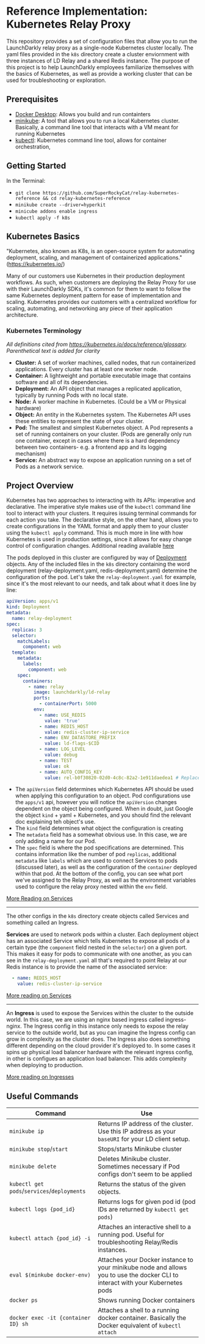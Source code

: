 # Reference Implementation: Kubernetes Relay Proxy 

This repository provides a set of configuration files that allow you to run the LaunchDarkly relay proxy as a single-node Kubernetes cluster locally. The yaml files provided in the `k8s` directory create a cluster enviornment with three instances of LD Relay and a shared Redis instance. The purpose of this project is to help LaunchDarkly employees familiarize themselves with the basics of Kubernetes, as well as provide a working cluster that can be used for troubleshooting or exploration.

## Prerequisites

- [Docker Desktop](https://www.docker.com/products/docker-desktop): Allows you build and run containters
- [minikube](https://minikube.sigs.k8s.io/docs/start/): A tool that allows you to run a local Kubernetes cluster. Basically, a command line tool that interacts with a VM meant for running Kubernetes
- [kubectl](https://kubernetes.io/docs/tasks/tools/): Kubernetes command line tool, allows for container orchestration, 


## Getting Started

In the Terminal:

- `git clone https://github.com/SuperRockyCat/relay-kubernetes-reference && cd relay-kubernetes-reference`
- `minikube create --driver=hyperkit`
- `minicube addons enable ingress`
- `kubectl apply -f k8s`

## Kubernetes Basics

"Kubernetes, also known as K8s, is an open-source system for automating deployment, scaling, and management of containerized applications." (https://kubernetes.io/) 

Many of our customers use Kubernetes in their production deployment workflows. As such, when customers are deploying the Relay Proxy for use with their LaunchDarkly SDKs, it's common for them to want to follow the same Kubernetes deployment pattern for ease of implementation and scaling. Kubernetes provides our customers with a centralized workflow for scaling, automating, and networking any piece of their application architecture.

### Kubernetes Terminology

_All definitions cited from https://kubernetes.io/docs/reference/glossary. Parenthetical text is added for clarity_ 

- **Cluster:** A set of worker machines, called nodes, that run containerized applications. Every cluster has at least one worker node.
- **Container:** A lightweight and portable executable image that contains software and all of its dependencies.
- **Deployment:** An API object that manages a replicated application, typically by running Pods with no local state.
- **Node:** A worker machine in Kubernetes. (Could be a VM or Physical hardware)
- **Object:** An entity in the Kubernetes system. The Kubernetes API uses these entities to represent the state of your cluster.
- **Pod:** The smallest and simplest Kubernetes object. A Pod represents a set of running containers on your cluster. (Pods are generally only run one container, except in cases where there is a hard dependency between two containers- e.g. a frontend app and its logging mechanism)
- **Service:** An abstract way to expose an application running on a set of Pods as a network service.


## Project Overview

Kubernetes has two approaches to interacting with its APIs: imperative and declarative. The imperative style makes use of the `kubectl` command line tool to interact with your clusters. It requires issuing terminal commands for each action you take. The declarative style, on the other hand, allows you to create configurations in the YAML format and apply them to your cluster using the `kubectl apply` command. This is much more in line with how Kubernetes is used in production settings, since it allows for easy change control of configuration changes. Additional reading available [here](https://medium.com/payscale-tech/imperative-vs-declarative-a-kubernetes-tutorial-4be66c5d8914)

The pods deployed in this cluster are configured by way of [Deployment](https://kubernetes.io/docs/concepts/workloads/controllers/deployment/) objects. Any of the included files in the `k8s` directory containing the word deployment (relay-deployment.yaml, redis-deployment.yaml) determine the configuration of the pod. Let's take the `relay-deployment.yaml` for example, since it's the most relevant to our needs, and talk about what it does line by line:

```yaml
apiVersion: apps/v1
kind: Deployment
metadata: 
  name: relay-deployment
spec:
  replicas: 3
  selector:
    matchLabels:
      component: web
  template:
    metadata:
      labels:
        component: web
    spec:
      containers:
        - name: relay
          image: launchdarkly/ld-relay
          ports:
            - containerPort: 5000
          env:
            - name: USE_REDIS
              value: 'true'
            - name: REDIS_HOST
              value: redis-cluster-ip-service
            - name: ENV_DATASTORE_PREFIX
              value: ld-flags-$CID
            - name: LOG_LEVEL
              value: debug
            - name: TEST
              value: ok
            - name: AUTO_CONFIG_KEY
              value: rel-b0f30820-02d0-4c8c-82a2-1e911daedea1 # Replace with your own auto-config key
```

- The `apiVersion` field determines which Kubernetes API should be used when applying this configuration to an object. Pod configurations use the `apps/v1` api, however you will notice the `apiVersion` changes dependent on the object being configured. When in doubt, just Google the object `kind` + yaml + Kubernetes, and you should find the relevant doc explaining teh object's use.
- The `kind` field determines what object the configuration is creating
- The `metadata` field has a somewhat obvious use. In this case, we are only adding a name for our Pod.
- The `spec` field is where the pod specifications are determined. This contains information like the number of pod `replicas`, additional `metadata` like `labels` which are used to connect Services to pods (discussed later), as well as the configuration of the `container` deployed within that pod. At the bottom of the config, you can see what port we've assigned to the Relay Proxy, as well as the environment variables used to configure the relay proxy nested within the `env` field.

[More Reading on Services](https://kubernetes.io/docs/concepts/workloads/controllers/)

------

The other configs in the `k8s` directory create objects called Services and something called an Ingress.

**Services** are used to network pods within a cluster. Each deployment object has an associated Service which tells Kubernetes to expose all pods of a certain type (the `component` field nested in the `selector`) on a given port. This makes it easy for pods to communicate with one another, as you can see in the `relay-deployment.yaml` all that's required to point Relay at our Redis instance is to provide the name of the associated service: 

```yaml
  - name: REDIS_HOST
    value: redis-cluster-ip-service
```

[More reading on Services](https://kubernetes.io/docs/concepts/services-networking/service/)

------

An  **Ingress** is used to expose the Services within the cluster to the outside world. In this case, we are using an nginx based ingress called ingress-nginx. The Ingress config in this instance only needs to expose the relay service to the outside world, but as you can imagine the Ingress config can grow in complexity as the cluster does. The Ingress also does something different depending on the cloud provider it's deployed to. In some cases it spins up physical load balancer hardware with the relevant ingress config, in other is configues an application load balancer. This adds complexity when deploying to production.

[More reading on Ingresses](https://kubernetes.io/docs/concepts/services-networking/ingress/)

## Useful Commands

| Command| Use |
|--------|-----|
|`minikube ip`| Returns IP address of the cluster. Use this IP address as your `baseURI` for your LD client setup.|
|`minikube stop`/`start`| Stops/starts Minikube cluster |
|`minikube delete`| Deletes Minikube cluster. Sometimes necessary if Pod configs don't seem to be applied|
|`kubectl get pods`/`services`/`deployments`| Returns the status of the given objects.|
|`kubectl logs {pod_id}` | Returns logs for given pod id (pod IDs are returned by `kubectl get pods`)|
|`kubectl attach {pod_id} -i`| Attaches an interactive shell to a running pod. Useful for troubleshooting Relay/Redis instances.|
|`eval $(minkube docker-env)`| Attaches your Docker instance to your minikube node and allows you to use the docker CLI to interact with your Kubernetes pods |
|`docker ps`| Shows running Docker containers |
|`docker exec -it {container ID} sh` | Attaches a shell to a running docker container. Basically the Docker equivalent of `kubectl attach`|